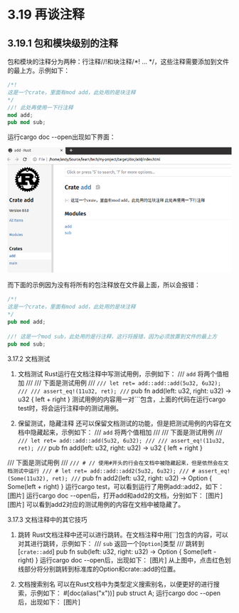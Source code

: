# 3.19 再谈注释
## 3.19.1 包和模块级别的注释
包和模块的注释分为两种：行注释//!和块注释/*! ... */，这些注释需要添加到文件的最上方。示例如下：
```Rust
/*!
这是一个crate，里面有mod add，此处用的是块注释 
*/
//! 此处再使用一下行注释 
mod add;
pub mod sub;
```
运行cargo doc --open出现如下界面：

![注释](../../assets/41.png)

而下面的示例因为没有将所有的包注释放在文件最上面，所以会报错：
```Rust
/*!
这是一个crate，里面有mod add，此处用的是块注释 
*/
pub mod add;

//! 这是一个mod sub，此处用的是行注释，这行将报错，因为必须放置到文件的最上方
pub mod sub;
```


3.17.2 文档测试
1. 文档测试
Rust运行在文档注释中写测试用例，示例如下：
/// `add` 将两个值相加
///
/// 下面是测试用例
/// ```
/// let ret= add::add::add(5u32, 6u32);
///
/// assert_eq!(11u32, ret);
/// ```
pub fn add(left: u32, right: u32) -> u32 {
    left + right
}
测试用例的内容用一对```包含，上面的代码在运行cargo test时，将会运行注释中的测试用例。

2. 保留测试，隐藏注释
还可以保留文档测试的功能，但是把测试用例的内容在文档中隐藏起来，示例如下：
/// `add` 将两个值相加
///
/// 下面是测试用例
/// ```
/// let ret= add::add::add(5u32, 6u32);
///
/// assert_eq!(11u32, ret);
/// ```
pub fn add(left: u32, right: u32) -> u32 {
    left + right
}

/// 下面是测试用例
/// ```
/// # // 使用#开头的行会在文档中被隐藏起来，但是依然会在文档测试中运行
/// # let ret= add::add::add2(5u32, 6u32);
/// # assert_eq!(Some(11u32), ret);
/// ```
pub fn add2(left: u32, right: u32) -> Option<u32> {
    Some(left + right)
}
运行cargo test，可以看到运行了用例add::add2，如下：
[图片]
运行cargo doc --open后，打开add和add2的文档，分别如下：
[图片]
[图片]
可以看到add2对应的测试用例的内容在文档中被隐藏了。

3.17.3 文档注释中的其它技巧
1. 跳转
Rust文档注释中还可以进行跳转。在文档注释中用[``]包含的内容，可以对其进行跳转，示例如下：
/// `sub` 返回一个[`Option`]类型
/// 跳转到[`crate::add`]
pub fn sub(left: u32, right: u32) -> Option<u32> {
    Some(left - right)
}
运行cargo doc --open后，出现如下：
[图片]
从上图中，点击红色划线部分将分别跳转到标准库的Option和crate::add的位置。

2. 文档搜索别名
可以在Rust文档中为类型定义搜索别名，以便更好的进行搜索，示例如下：
#[doc(alias("x"))]
pub struct A;
运行cargo doc --open后，出现如下：
[图片]
